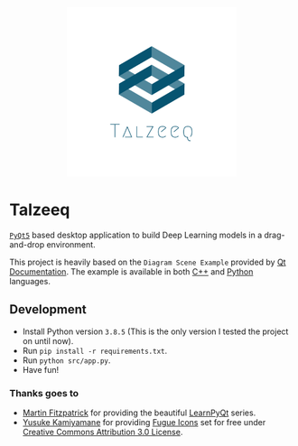 <p align="center">
  <img src="assets/images/logo.png" width="300px" />
</p>

# Talzeeq

[`PyQt5`](https://pypi.org/project/PyQt5) based desktop application to build Deep Learning models in a drag-and-drop environment.

This project is heavily based on the `Diagram Scene Example` provided by [Qt Documentation](https://doc.qt.io/qt-5).
The example is available in both [C++](https://doc.qt.io/qt-5/qtwidgets-graphicsview-diagramscene-example.html) and [Python](https://github.com/baoboa/pyqt5/tree/master/examples/graphicsview/diagramscene) languages.

## Development

- Install Python version `3.8.5` (This is the only version I tested the project on until now).
- Run `pip install -r requirements.txt`.
- Run `python src/app.py`.
- Have fun!

### Thanks goes to

- [Martin Fitzpatrick](https://www.mfitzp.com) for providing the beautiful [LearnPyQt](https://www.learnpyqt.com) series.
- [Yusuke Kamiyamane](https://p.yusukekamiyamane.com) for providing [Fugue Icons](https://p.yusukekamiyamane.com) set for free under [Creative Commons Attribution 3.0 License](https://creativecommons.org/licenses/by/3.0).
